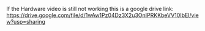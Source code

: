 If the Hardware video is still not working this is a google drive link: https://drive.google.com/file/d/1wAw1Pz04Dz3X2u3OnIPRKKbeVV10IbEl/view?usp=sharing
